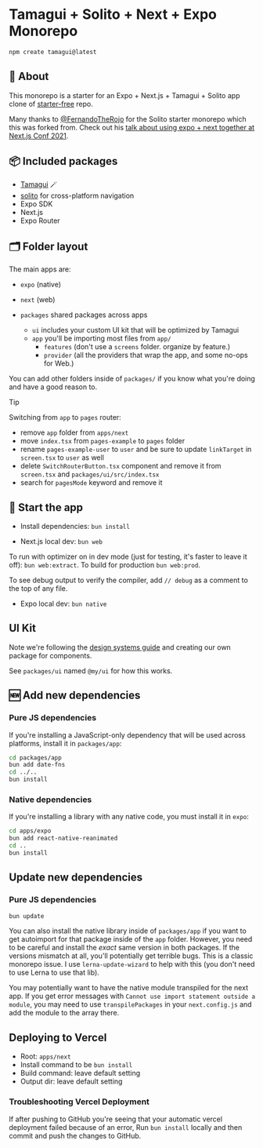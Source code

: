 # Tamagui + Solito + Next + Expo Monorepo

```sh
npm create tamagui@latest
```

## 🔦 About

This monorepo is a starter for an Expo + Next.js + Tamagui + Solito app clone of [starter-free](https://github.com/tamagui/starter-free) repo.

Many thanks to [@FernandoTheRojo](https://twitter.com/fernandotherojo) for the Solito starter monorepo which this was forked from. Check out his [talk about using expo + next together at Next.js Conf 2021](https://www.youtube.com/watch?v=0lnbdRweJtA).

## 📦 Included packages

- [Tamagui](https://tamagui.dev) 🪄
- [solito](https://solito.dev) for cross-platform navigation
- Expo SDK
- Next.js
- Expo Router

## 🗂 Folder layout

The main apps are:

- `expo` (native)
- `next` (web)

- `packages` shared packages across apps
  - `ui` includes your custom UI kit that will be optimized by Tamagui
  - `app` you'll be importing most files from `app/`
    - `features` (don't use a `screens` folder. organize by feature.)
    - `provider` (all the providers that wrap the app, and some no-ops for Web.)

You can add other folders inside of `packages/` if you know what you're doing and have a good reason to.

> [!TIP]
> Switching from `app` to `pages` router:
>
> - remove `app` folder from `apps/next`
> - move `index.tsx` from `pages-example` to `pages` folder
> - rename `pages-example-user` to `user` and be sure to update `linkTarget` in `screen.tsx` to `user` as well
> - delete `SwitchRouterButton.tsx` component and remove it from `screen.tsx` and `packages/ui/src/index.tsx`
> - search for `pagesMode` keyword and remove it

## 🏁 Start the app

- Install dependencies: `bun install`

- Next.js local dev: `bun web`

To run with optimizer on in dev mode (just for testing, it's faster to leave it off): `bun web:extract`. To build for production `bun web:prod`.

To see debug output to verify the compiler, add `// debug` as a comment to the top of any file.

- Expo local dev: `bun native`

## UI Kit

Note we're following the [design systems guide](https://tamagui.dev/docs/guides/design-systems) and creating our own package for components.

See `packages/ui` named `@my/ui` for how this works.

## 🆕 Add new dependencies

### Pure JS dependencies

If you're installing a JavaScript-only dependency that will be used across platforms, install it in `packages/app`:

```sh
cd packages/app
bun add date-fns
cd ../..
bun install
```

### Native dependencies

If you're installing a library with any native code, you must install it in `expo`:

```sh
cd apps/expo
bun add react-native-reanimated
cd ..
bun install
```

## Update new dependencies

### Pure JS dependencies

```sh
bun update
```

You can also install the native library inside of `packages/app` if you want to get autoimport for that package inside of the `app` folder. However, you need to be careful and install the _exact_ same version in both packages. If the versions mismatch at all, you'll potentially get terrible bugs. This is a classic monorepo issue. I use `lerna-update-wizard` to help with this (you don't need to use Lerna to use that lib).

You may potentially want to have the native module transpiled for the next app. If you get error messages with `Cannot use import statement outside a module`, you may need to use `transpilePackages` in your `next.config.js` and add the module to the array there.

## Deploying to Vercel

- Root: `apps/next`
- Install command to be `bun install`
- Build command: leave default setting
- Output dir: leave default setting

### Troubleshooting Vercel Deployment

If after pushing to GitHub you're seeing that your automatic vercel deployment failed because of an error,
Run `bun install` locally and then commit and push the changes to GitHub.
